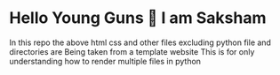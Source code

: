 # Hello Young Guns 🤚 I am Saksham
In this repo the above html css and other files excluding python file and directories are Being taken from a template website This is for only understanding how to render multiple files in python 
